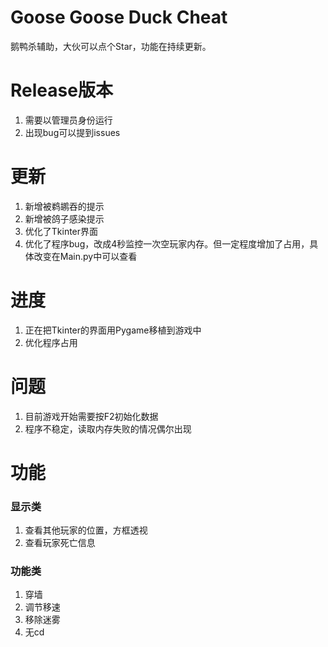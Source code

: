 # Goose Goose Duck Cheat

鹅鸭杀辅助，大伙可以点个Star，功能在持续更新。

# Release版本

1. 需要以管理员身份运行
2. 出现bug可以提到issues

# 更新

1. 新增被鹈鹕吞的提示
2. 新增被鸽子感染提示
3. 优化了Tkinter界面
4. 优化了程序bug，改成4秒监控一次空玩家内存。但一定程度增加了占用，具体改变在Main.py中可以查看

# 进度

1. 正在把Tkinter的界面用Pygame移植到游戏中
2. 优化程序占用

# 问题

1. 目前游戏开始需要按F2初始化数据
2. 程序不稳定，读取内存失败的情况偶尔出现

# 功能

### 显示类

1. 查看其他玩家的位置，方框透视
2. 查看玩家死亡信息

### 功能类

1. 穿墙
2. 调节移速
3. 移除迷雾
4. 无cd
